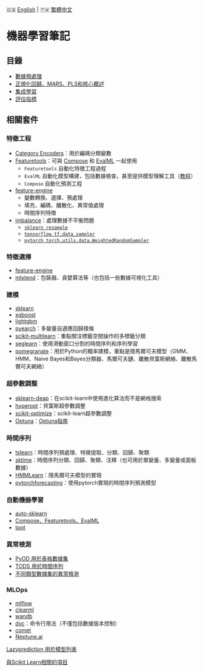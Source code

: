 🇬🇧 [English](./README.md) | 🇹🇼 [繁體中文](./README-zh-tw.md) 

# 機器學習筆記

## 目錄

- [數據預處理](https://github.com/chung-kai-eng/Eric/blob/master/Preprocessing.md)
- [正規化回歸、MARS、PLS和核心概述](https://github.com/chung-kai-eng/Eric/blob/master/Regularized%20Regression_MARS_PLS_SVM.md)
- [集成學習](https://github.com/chung-kai-eng/Eric/blob/master/Ensemble%20Learning.md)
- [評估指標](https://github.com/chung-kai-eng/Eric/blob/master/Evaluation%20Metrics.md)

## 相關套件

### 特徵工程
- [Category Encoders](https://github.com/scikit-learn-contrib/category_encoders)：用於編碼分類變數
- [Featuretools](https://www.featuretools.com/)：可與 [Compose](https://github.com/alteryx/compose) 和 [EvalML](https://github.com/alteryx/evalml) 一起使用
    - `Featuretools` 自動化特徵工程過程
    - `EvalML` 自動化模型構建，包括數據檢查，甚至提供模型理解工具（[教程](https://evalml.alteryx.com/en/stable/demos/fraud.html)）
    - `Compose` 自動化預測工程
- [feature-engine](https://github.com/solegalli/feature_engine)
    - 變數轉換、選擇、預處理
    - 填充、編碼、離散化、異常值處理
    - 時間序列特徵
- [imbalance](https://github.com/scikit-learn-contrib/imbalanced-learn)：處理數據不平衡問題
    - [`sklearn resample`](https://scikit-learn.org/stable/modules/generated/sklearn.utils.resample.html)
    - [`tensorflow tf.data_sampler`](https://www.tensorflow.org/tutorials/structured_data/imbalanced_data#using_tfdata)
    - [`pytorch torch.utils.data.WeightedRandomSampler`](https://pytorch.org/docs/stable/data.html#torch.utils.data.WeightedRandomSampler)

### 特徵選擇
- [feature-engine](https://github.com/solegalli/feature_engine)
- [mlxtend](https://github.com/rasbt/mlxtend)：包裝器、貪婪算法等（也包括一些數據可視化工具）

### 建模
- [sklearn]()
- [xgboost]()
- [lightgbm]()
- [pyearch](https://github.com/scikit-learn-contrib/py-earth)：多變量自適應回歸樣條
- [scikit-multilearn](https://github.com/scikit-multilearn/scikit-multilearn)：重點關注標籤空間操作的多標籤分類
- [seglearn](https://github.com/dmbee/seglearn)：使用滑動窗口分割的時間序列和序列學習
- [pomegranate](https://github.com/jmschrei/pomegranate)：用於Python的概率建模，重點是隱馬爾可夫模型（GMM、HMM、Naive Bayes和Bayes分類器、馬爾可夫鏈、離散貝葉斯網絡、離散馬爾可夫網絡）

### 超參數調整
- [sklearn-deap](https://github.com/rsteca/sklearn-deap)：在scikit-learn中使用進化算法而不是網格搜索
- [hyperopt](https://github.com/hyperopt/hyperopt)：貝葉斯超參數調整
- [scikit-optimize](https://scikit-optimize.github.io/stable/)：scikit-learn超參數調整
- [Optuna](https://github.com/optuna/optuna)：[Optuna指南](https://github.com/chung-kai-eng/Eric/blob/master/Optuna_guidance.md)

### 時間序列
- [tslearn](https://github.com/tslearn-team/tslearn)：時間序列預處理、特徵提取、分類、回歸、聚類
- [sktime](https://github.com/alan-turing-institute/sktime)：時間序列分類、回歸、聚類、注釋（也可用於單變量、多變量或面板數據）
- [HMMLearn](https://github.com/hmmlearn/hmmlearn)：隱馬爾可夫模型的實現
- [pytorchforecasting](https://pytorch-forecasting.readthedocs.io/en/stable/index.html)：使用pytorch實現的時間序列預測模型

### 自動機器學習
- [auto-sklearn](https://github.com/automl/auto-sklearn/)
- [Compose、Featuretools、EvalML]()
- [tpot](https://github.com/EpistasisLab/tpot)

### 異常檢測
- [PyOD 用於表格數據集](https://github.com/yzhao062/pyod)
- [TODS 用於時間序列](https://github.com/datamllab/tods)
- [不同類型數據集的異常檢測](https://github.com/yzhao062)

### MLOps
- [mlflow]()
- [clearml]()
- [wandb]()
- [dvc]()：命令行用法（不僅包括數據版本控制）
- [comet]()
- [Neptune.ai]()

[Lazyprediction 用於模型列表](https://github.com/shankarpandala/lazypredict)

[與Scikit Learn相關的項目](https://scikit-learn.org/stable/related_projects.html)
